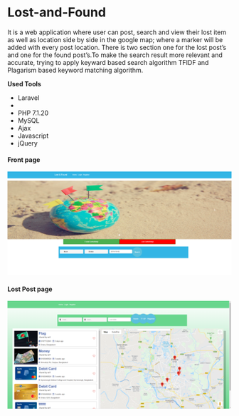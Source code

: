 # Lost-and-Found
It is a web application where user can post, search and view their lost item as well as location side by side in the google map; where a marker will be added with every post location. There is two section one for the lost post’s and one for the found post’s.To make the search result more relevant and accurate,  trying to apply keyward based search algorithm TFIDF and Plagarism based keyword matching algorithm.

<b>Used Tools</b>
<ul>
  <li>Laravel<li>
  <li>PHP 7.1.20</li>
  <li>MySQL</li>
  <li>Ajax</li>
  <li>Javascript</li>
  <li>jQuery</li>
</ul>

<h4>Front page</h4>
<img src ="home.PNG"><br>
<h4>Lost Post page</h4>
<img src ="t1.png"><br>
